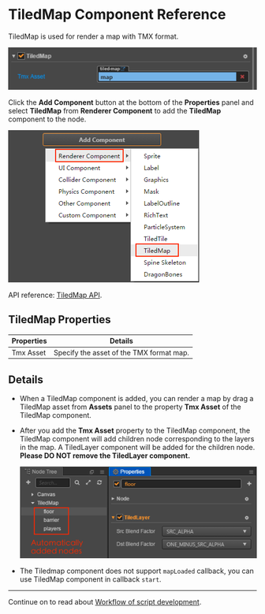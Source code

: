 # TiledMap Component Reference

TiledMap is used for render a map with TMX format.

![tiledmap-component](./tiledmap/tiledmap-component.png)

Click the **Add Component** button at the bottom of the **Properties** panel and select **TiledMap** from **Renderer Component** to add the **TiledMap** component to the node.

![](./tiledmap/add_tiledmap.png)

API reference: [TiledMap API](../../../api/en/classes/TiledMap.html).

## TiledMap Properties

| Properties |   Details
| -------------- | ----------- |
| Tmx Asset | Specify the asset of the TMX format map. |

## Details

- When a TiledMap component is added, you can render a map by drag a TiledMap asset from **Assets** panel to the property **Tmx Asset** of the TiledMap component.
- After you add the **Tmx Asset** property to the TiledMap component, the TiledMap component will add children node corresponding to the layers in the map. A TiledLayer component will be added for the children node. **Please DO NOT remove the TiledLayer component.**

  ![](./tiledmap/tiledlayer.png)
- The Tiledmap component does not support `mapLoaded` callback, you can use TiledMap component in callback `start`.

---

Continue on to read about [Workflow of script development](../scripting/index.md).
